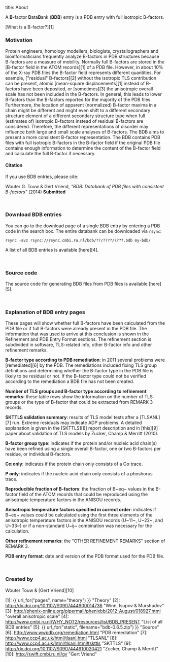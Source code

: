 title: About

A **B**-factor **D**ata**B**ank (**BDB**) entry is a PDB entry with full
isotropic B-factors.

[What is a B-factor?][1]


### <a name="motivation"></a>Motivation
Protein engineers, homology modellers, biologists, crystallographers and
bioinformaticians frequently analyze B-factors in PDB structures because
B-factors are a measure of mobility. Normally full B-factors are stored in
the [B-factor field in the ATOM records][1] of a PDB file. However, in about
10% of the X-ray PDB files the B-factor field represents different quantities.
For example, ["residual" B-factors][2] without the isotropic TLS contribution
can be present, atomic [mean-square displacements][1] instead of B-factors
have been deposited, or [sometimes][3] the anisotropic overall scale has not
been included in the B-factors.
In general, this leads to lower B-factors
than the B-factors reported for the majority of the PDB files. Furthermore, the
location of apparent (normalized) B-factor maxima in a chain might be different
and might even shift to a different secondary structure element of a different
secondary structure type when full (estimates of) isotropic B-factors instead
of residual B-factors are considered.
Therefore, the different representations of disorder may influence both large
and small scale analyses of B-factors. The BDB aims to present a more
consistent B-factor representation.
The BDB contains PDB files with full isotropic B-factors in the
B-factor field if the original PDB file contains enough information to
determine the content of the B-factor field and calculate the full B-factor
if necessary.

#### <a name="reference"></a>Citation
If you use BDB entries, please cite:

Wouter G. Touw & Gert Vriend,
*"BDB: Databank of PDB files with consistent B-factors"* (2014)
**Submitted**

</br>

### <a name="download"></a>Download BDB entries
You can go to the download page of a single BDB entry by entering a PDB code in
the search box. The entire databank can be downloaded via `rsync`:

`rsync -avz rsync://rsync.cmbi.ru.nl/bdb/??/????/????.bdb my-bdb/`

A list of all BDB entries is available [here][4].

</br>

### <a name="source"></a>Source code
The source code for generating BDB files from PDB files is available [here][5].

</br>

### <a name="info"></a>Explanation of BDB entry pages
These pages will show whether full B-factors have been calculated from the PDB
file or if full B-factors were already present in the PDB file. The information
that was used to arrive at this conclusion is shown in the Refinement and PDB
Entry Format sections. The refinement section is subdivided in software,
TLS-related info, other B-factor info and other refinement remarks.

**B-factor type according to PDB remediation**: in 2011 several problems were
[remediated][6] by the PDB. The
remediations included fixing TLS group definitions and determining whether the
B-factor type in the PDB file is likely to be residual or not. If the B-factor
type could not be verified according to the remediation a BDB file has not been
created.

**Number of TLS groups and B-factor type according to refinement remarks**:
these table rows show the information on the number of TLS groups or the type
of B-factor that could be extracted from REMARK 3 records.

**SKTTLS validation summary**: results of TLS model tests after a [TLSANL][7]
run. Extreme residuals may indicate ADP problems. A detailed explanation is
given in the [SKTTLS][8] report description and in [this][9] paper about
validation of TLS models by Zucker, Champ & Merritt (2010).

**B-factor group type**: indicates if the protein and/or nucleic acid chain(s)
have been refined using a single overall B-factor, one or two B-factors per
residue, or individual B-factors.

**C&alpha; only**: indicates if the protein chain only consists of a C&alpha;
trace.

**P only**: indicates if the nucleic acid chain only consists of a phoshorus
trace.

**Reproducible fraction of B-factors**: the fraction of B~eq~ values
in the B-factor field of the ATOM records that could be reproduced using the
anisotropic temperature factors in the ANISOU records.

**Anisotropic temperature factors specified in correct order**: indicates if
B~eq~ values could be calculated using the first three elements of the
anisotropic temperature factors in the ANISOU records (U~11~, U~22~, and U~33~)
or if a non-standard U~ij~ combination was necessary for the calculation.

**Other refinement remarks**: the "OTHER REFINEMENT REMARKS" section of REMARK
3.

**PDB entry format**: date and version of the PDB format used for the PDB
file.


</br>


### Created by
Wouter Touw &
[Gert Vriend][10]


[1]: {{ url_for("pages", name="theory") }}  "Theory"
[2]: http://dx.doi.org/10.1107/S0907444900014736 "Winn, Isupov & Murshudov"
[3]: http://phenix-online.org/pipermail/phenixbb/2012-August/018927.html
"overall anisotropic scale"
[4]: http://www.cmbi.ru.nl/WHY_NOT2/resources/list/BDB_PRESENT "List of all BDB
entries"
[5]: {{ url_for("static", filename="bdb-0.6.5.zip") }} "Source"
[6]: http://www.wwpdb.org/remediation.html "PDB remediation"
[7]: http://www.ccp4.ac.uk/html/tlsanl.html "TLSANL"
[8]: http://www.ccp4.ac.uk/html/tlsanl.html#skttls "SKTTLS"
[9]: http://dx.doi.org/10.1107/S0907444910020421 "Zucker, Champ & Merritt"
[10]: http://swift.cmbi.ru.nl/gv "Gert Vriend"
